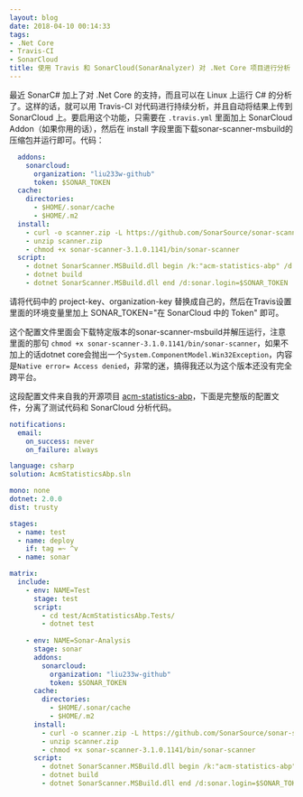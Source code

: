 ```yaml
---
layout: blog
date: 2018-04-10 00:14:33
tags:
- .Net Core
- Travis-CI
- SonarCloud
title: 使用 Travis 和 SonarCloud(SonarAnalyzer) 对 .Net Core 项目进行分析
---
```


最近 SonarC# 加上了对 .Net Core 的支持，而且可以在 Linux 上运行 C# 的分析了。这样的话，就可以用 Travis-CI 对代码进行持续分析，并且自动将结果上传到 SonarCloud 上。要启用这个功能，只需要在 `.travis.yml` 里面加上 SonarCloud Addon（如果你用的话），然后在 install 字段里面下载sonar-scanner-msbuild的压缩包并运行即可。代码：

```yaml
  addons:
    sonarcloud:
      organization: "liu233w-github"
      token: $SONAR_TOKEN
  cache:
    directories:
      - $HOME/.sonar/cache
      - $HOME/.m2
  install:
    - curl -o scanner.zip -L https://github.com/SonarSource/sonar-scanner-msbuild/releases/download/4.1.1.1164/sonar-scanner-msbuild-4.1.1.1164-netcoreapp2.0.zip
    - unzip scanner.zip
    - chmod +x sonar-scanner-3.1.0.1141/bin/sonar-scanner
  script:
    - dotnet SonarScanner.MSBuild.dll begin /k:"acm-statistics-abp" /d:sonar.login=$SONAR_TOKEN /d:sonar.organization=liu233w-github /d:sonar.host.url=https://sonarcloud.io
    - dotnet build
    - dotnet SonarScanner.MSBuild.dll end /d:sonar.login=$SONAR_TOKEN
```

请将代码中的 project-key、organization-key 替换成自己的，然后在Travis设置里面的环境变量里加上 SONAR_TOKEN="在 SonarCloud 中的 Token" 即可。

这个配置文件里面会下载特定版本的sonar-scanner-msbuild并解压运行，注意里面的那句 `chmod +x sonar-scanner-3.1.0.1141/bin/sonar-scanner`，如果不加上的话dotnet core会抛出一个`System.ComponentModel.Win32Exception`，内容是`Native error= Access denied`，非常的迷，搞得我还以为这个版本还没有完全跨平台。

这段配置文件来自我的开源项目 [acm-statistics-abp](https://github.com/Liu233w/acm-statistics-abp/blob/master/.travis.yml)，下面是完整版的配置文件，分离了测试代码和 SonarCloud 分析代码。

```yaml
notifications:
  email:
    on_success: never
    on_failure: always

language: csharp
solution: AcmStatisticsAbp.sln

mono: none
dotnet: 2.0.0
dist: trusty

stages:
  - name: test
  - name: deploy
    if: tag =~ ^v
  - name: sonar

matrix:
  include:
    - env: NAME=Test
      stage: test
      script:
        - cd test/AcmStatisticsAbp.Tests/
        - dotnet test
    
    - env: NAME=Sonar-Analysis
      stage: sonar
      addons:
        sonarcloud:
          organization: "liu233w-github"
          token: $SONAR_TOKEN
      cache:
        directories:
          - $HOME/.sonar/cache
          - $HOME/.m2
      install:
        - curl -o scanner.zip -L https://github.com/SonarSource/sonar-scanner-msbuild/releases/download/4.1.1.1164/sonar-scanner-msbuild-4.1.1.1164-netcoreapp2.0.zip
        - unzip scanner.zip
        - chmod +x sonar-scanner-3.1.0.1141/bin/sonar-scanner
      script:
        - dotnet SonarScanner.MSBuild.dll begin /k:"acm-statistics-abp" /d:sonar.login=$SONAR_TOKEN /d:sonar.organization=liu233w-github /d:sonar.exclusions=**/wwwroot/**/* /d:sonar.host.url=https://sonarcloud.io
        - dotnet build
        - dotnet SonarScanner.MSBuild.dll end /d:sonar.login=$SONAR_TOKEN

```

